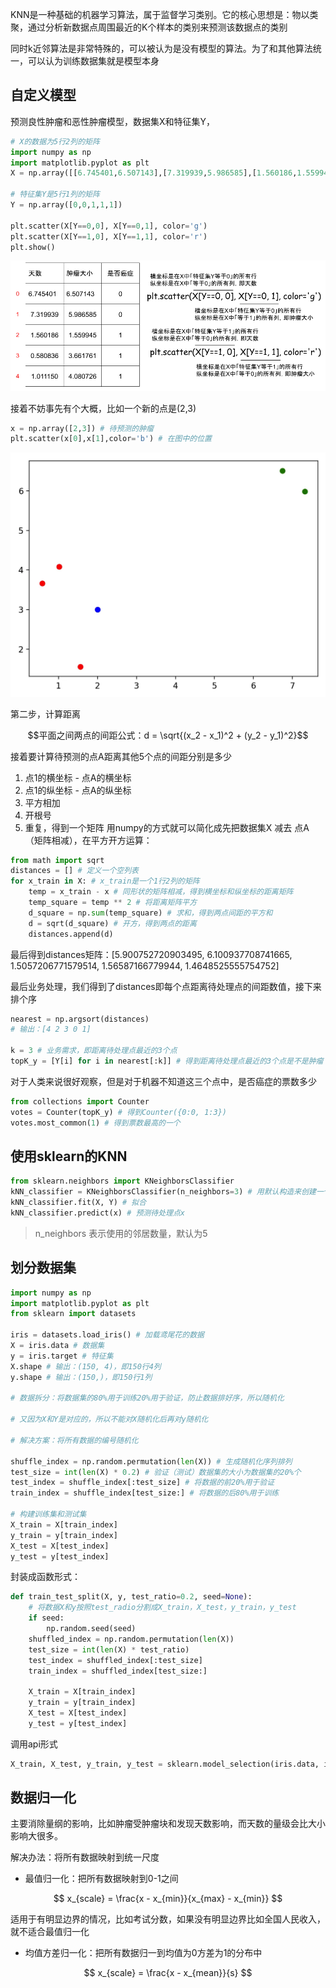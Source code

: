 KNN是一种基础的机器学习算法，属于监督学习类别。它的核心思想是：物以类聚，通过分析新数据点周围最近的K个样本的类别来预测该数据点的类别

同时k近邻算法是非常特殊的，可以被认为是没有模型的算法。为了和其他算法统一，可以认为训练数据集就是模型本身
## 自定义模型
预测良性肿瘤和恶性肿瘤模型，数据集X和特征集Y，
```python
# X的数据为5行2列的矩阵
import numpy as np
import matplotlib.pyplot as plt
X = np.array([[6.745401,6.507143],[7.319939,5.986585],[1.560186,1.559945],[0.580836,3.661761],[1.011150,4.080726]])

# 特征集Y是5行1列的矩阵
Y = np.array([0,0,1,1,1])

plt.scatter(X[Y==0,0], X[Y==0,1], color='g')
plt.scatter(X[Y==1,0], X[Y==1,1], color='r')
plt.show()
```

![knn](https://github.com/arqady01/machine-learning/blob/main/img/knn.png)

接着不妨事先有个大概，比如一个新的点是(2,3)

```python
x = np.array([2,3]) # 待预测的肿瘤
plt.scatter(x[0],x[1],color='b') # 在图中的位置
```

![距离](https://github.com/arqady01/machine-learning/blob/main/img/knn2.png)

第二步，计算距离

$$平面之间两点的间距公式：d = \sqrt{(x_2 - x_1)^2 + (y_2 - y_1)^2}$$

接着要计算待预测的点A距离其他5个点的间距分别是多少
1. 点1的横坐标 - 点A的横坐标
2. 点1的纵坐标 - 点A的纵坐标
3. 平方相加
4. 开根号
5. 重复，得到一个矩阵
用numpy的方式就可以简化成先把数据集X 减去 点A（矩阵相减），在平方开方运算：

```python
from math import sqrt
distances = [] # 定义一个空列表
for x_train in X: # x_train是一个1行2列的矩阵
    temp = x_train - x # 同形状的矩阵相减，得到横坐标和纵坐标的距离矩阵
    temp_square = temp ** 2 # 将距离矩阵平方
    d_square = np.sum(temp_square) # 求和，得到两点间距的平方和
    d = sqrt(d_square) # 开方，得到两点的距离
    distances.append(d)
```

最后得到distances矩阵：[5.900752720903495, 6.100937708741665, 1.5057206771579514, 1.56587166779944, 1.4648525555754752]

最后业务处理，我们得到了distances即每个点距离待处理点的间距数值，接下来排个序

```python
nearest = np.argsort(distances)
# 输出：[4 2 3 0 1]

k = 3 # 业务需求，即距离待处理点最近的3个点
topK_y = [Y[i] for i in nearest[:k]] # 得到距离待处理点最近的3个点是不是肿瘤
```

对于人类来说很好观察，但是对于机器不知道这三个点中，是否癌症的票数多少

```python
from collections import Counter
votes = Counter(topK_y) # 得到Counter({0:0, 1:3})
votes.most_common(1) # 得到票数最高的一个
```

## 使用sklearn的KNN

```python
from sklearn.neighbors import KNeighborsClassifier
kNN_classifier = KNeighborsClassifier(n_neighbors=3) # 用默认构造来创建一个对象
kNN_classifier.fit(X, Y) # 拟合
kNN_classifier.predict(x) # 预测待处理点x
```

> n_neighbors 表示使用的邻居数量，默认为5

## 划分数据集

```python
import numpy as np
import matplotlib.pyplot as plt
from sklearn import datasets

iris = datasets.load_iris() # 加载鸢尾花的数据
X = iris.data # 数据集
y = iris.target # 特征集
X.shape # 输出：(150, 4)，即150行4列
y.shape # 输出：(150,)，即150行1列

# 数据拆分：将数据集的80%用于训练20%用于验证，防止数据排好序，所以随机化

# 又因为X和Y是对应的，所以不能对X随机化后再对y随机化

# 解决方案：将所有数据的编号随机化

shuffle_index = np.random.permutation(len(X)) # 生成随机化序列排列
test_size = int(len(X) * 0.2) # 验证（测试）数据集的大小为数据集的20%个
test_index = shuffle_index[:test_size] # 将数据的前20%用于验证
train_index = shuffle_index[test_size:] # 将数据的后80%用于训练

# 构建训练集和测试集
X_train = X[train_index]
y_train = y[train_index]
X_test = X[test_index]
y_test = y[test_index]
```

封装成函数形式：

```python
def train_test_split(X, y, test_ratio=0.2, seed=None):
    # 将数据X和y按照test_radio分割成X_train，X_test，y_train，y_test
    if seed:
        np.random.seed(seed)
    shuffled_index = np.random.permutation(len(X))
    test_size = int(len(X) * test_ratio)
    test_index = shuffled_index[:test_size]
    train_index = shuffled_index[test_size:]

    X_train = X[train_index]
    y_train = y[train_index]
    X_test = X[test_index]
    y_test = y[test_index]
```

调用api形式

```python
X_train, X_test, y_train, y_test = sklearn.model_selection(iris.data, iris.target, test_size=0.2, random_state=22)
```

## 数据归一化

主要消除量纲的影响，比如肿瘤受肿瘤块和发现天数影响，而天数的量级会比大小影响大很多。

解决办法：将所有数据映射到统一尺度

- 最值归一化：把所有数据映射到0-1之间

$$ x_{scale} = \frac{x - x_{min}}{x_{max} - x_{min}} $$

适用于有明显边界的情况，比如考试分数，如果没有明显边界比如全国人民收入，就不适合最值归一化

- 均值方差归一化：把所有数据归一到均值为0方差为1的分布中

$$ x_{scale} = \frac{x - x_{mean}}{s} $$

